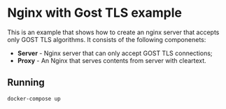 # Nginx with Gost TLS example

This is an example that shows how to create an nginx server that accepts only GOST TLS algorithms. It consists of the following componenets:

- **Server** - Nginx server that can only accept GOST TLS connections;
- **Proxy** - An Nginx that serves contents from server with cleartext.

## Running

```shell
docker-compose up
```
